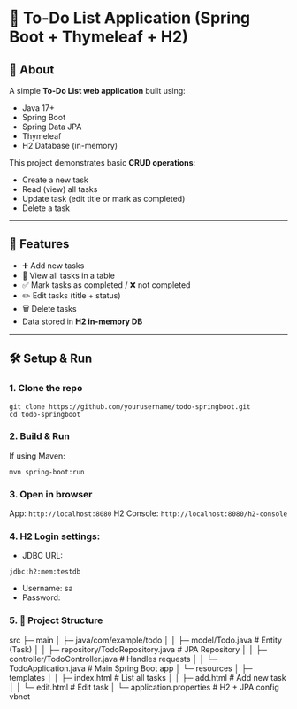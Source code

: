 # 📝 To-Do List Application (Spring Boot + Thymeleaf + H2)

## 📌 About
A simple **To-Do List web application** built using:
- Java 17+
- Spring Boot
- Spring Data JPA
- Thymeleaf
- H2 Database (in-memory)

This project demonstrates basic **CRUD operations**:
- Create a new task  
- Read (view) all tasks  
- Update task (edit title or mark as completed)  
- Delete a task  

---

## 🚀 Features
- ➕ Add new tasks  
- 👀 View all tasks in a table  
- ✅ Mark tasks as completed / ❌ not completed  
- ✏️ Edit tasks (title + status)  
- 🗑️ Delete tasks  
- Data stored in **H2 in-memory DB**  

---

## 🛠️ Setup & Run

### 1. Clone the repo
```
git clone https://github.com/yourusername/todo-springboot.git
cd todo-springboot
```
### 2. Build & Run
If using Maven:

```
mvn spring-boot:run
```

### 3. Open in browser
App: ```http://localhost:8080```
H2 Console: ```http://localhost:8080/h2-console```

### 4. H2 Login settings:
- JDBC URL: 
```
jdbc:h2:mem:testdb
```
- Username: sa
- Password: 

### 5. 📂 Project Structure
src
 ├─ main
 │   ├─ java/com/example/todo
 │   │   ├─ model/Todo.java                 # Entity (Task)
 │   │   ├─ repository/TodoRepository.java  # JPA Repository
 │   │   ├─ controller/TodoController.java  # Handles requests
 │   │   └─ TodoApplication.java            # Main Spring Boot app
 │   └─ resources
 │       ├─ templates
 │       │   ├─ index.html                  # List all tasks
 │       │   ├─ add.html                    # Add new task
 │       │   └─ edit.html                   # Edit task
 │       └─ application.properties          # H2 + JPA config
vbnet

